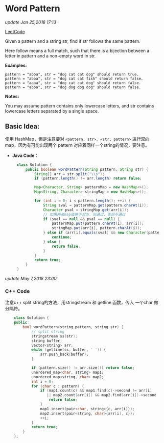 # Word Pattern

_update Jan 25,2018 17:13_

[LeetCode](https://leetcode.com/problems/word-pattern/description/)

Given a pattern and a string str, find if str follows the same pattern.

Here follow means a full match, such that there is a bijection between a letter in pattern and a non-empty word in str.

**Examples:**

```text
pattern = "abba", str = "dog cat cat dog" should return true.
pattern = "abba", str = "dog cat cat fish" should return false.
pattern = "aaaa", str = "dog cat cat dog" should return false.
pattern = "abba", str = "dog dog dog dog" should return false.
```

**Notes:**

You may assume pattern contains only lowercase letters, and str contains lowercase letters separated by a single space.

## Basic Idea:

使用 HashMap，但是注意要对 `<pattern, str>, <str, pattern>` 进行双向map，因为有可能出现两个 pattern 对应着同样一个string的情况，要注意。

* **Java Code：**

  ```java
    class Solution {
        public boolean wordPattern(String pattern, String str) {
            String[] arr = str.split("\\s");
            if (pattern.length() != arr.length) return false;

            Map<Character, String> patternMap = new HashMap<>();
            Map<String, Character> stringMap = new HashMap<>();

            for (int i = 0; i < pattern.length(); ++i) {
                String sval = patternMap.get(pattern.charAt(i));
                Character pval = stringMap.get(arr[i]);
                // 如果两者map值等于对方，则通过，否则不通过
                if (sval == null && pval == null) {
                    patternMap.put(pattern.charAt(i), arr[i]);
                    stringMap.put(arr[i], pattern.charAt(i));
                } else if (arr[i].equals(sval) && new Character(pattern.charAt(i)).equals(pval)) {
                    continue;
                } else {
                    return false;
                }
            }
            return true;
        }
    }
  ```

_update May 7,2018 23:00_

### C++ Code

注意c++ split string的方法，用stringstream 和 getline 函数，传入 一个char 做分隔符。

```cpp
    class Solution {
    public:
        bool wordPattern(string pattern, string str) {
            // split string
            stringstream ss(str);
            string buffer;
            vector<string> arr;
            while (getline(ss, buffer, ' ')) {
                arr.push_back(buffer);
            }

            if (pattern.size() != arr.size()) return false;
            unordered_map<char, string> map1;
            unordered_map<string, char> map2;
            int i = 0;
            for (char c : pattern) {
                if (map1.count(c) && map1.find(c)->second != arr[i]
                   || map2.count(arr[i]) && map2.find(arr[i])->second != c) {
                    return false;
                }
                map1.insert(pair<char, string>{c, arr[i]});
                map2.insert(pair<string, char>{arr[i], c});
                ++i;
            }
            return true;
        }
    };
```

